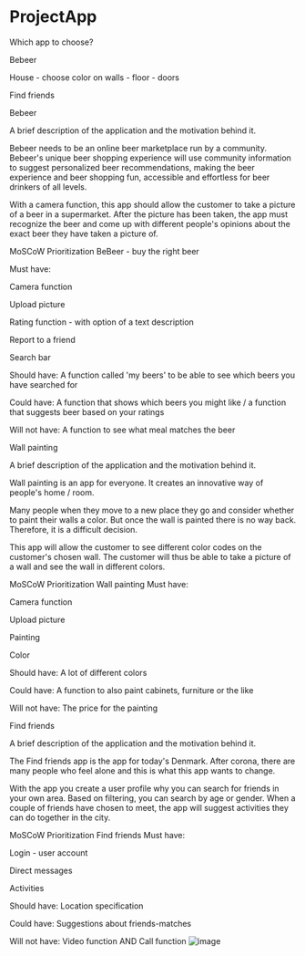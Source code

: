 # ProjectApp
Which app to choose?

Bebeer

House - choose color on walls  - floor - doors

Find friends



Bebeer

A brief description of the application and the motivation behind it.

Bebeer needs to be an online beer marketplace run by a community. Bebeer's unique beer shopping experience will use community information to suggest personalized beer recommendations, making the beer experience and beer shopping fun, accessible and effortless for beer drinkers of all levels.

With a camera function, this app should allow the customer to take a picture of a beer in a supermarket. After the picture has been taken, the app must recognize the beer and come up with different people's opinions about the exact beer they have taken a picture of.




MoSCoW Prioritization BeBeer - buy the right beer

Must have:

Camera function 

Upload picture

Rating function - with option of a text description

Report to a friend

Search bar
	
Should have: A function called 'my beers' to be able to see which beers you have searched for
	
Could have: A function that shows which beers you might like / a function that suggests beer based on your ratings
	
Will not have: A function to see what meal matches the beer
	






Wall painting

A brief description of the application and the motivation behind it.

Wall painting is an app for everyone. It creates an innovative way of people's home / room.

Many people when they move to a new place they go and consider whether to paint their walls a color. But once the wall is painted there is no way back. Therefore, it is a difficult decision.

This app will allow the customer to see different color codes on the customer's chosen wall. The customer will thus be able to take a picture of a wall and see the wall in different colors.

MoSCoW Prioritization Wall painting
Must have:

Camera function

Upload picture

Painting 

Color 


Should have: A lot of different colors 

Could have: A function to also paint cabinets, furniture or the like

Will not have: The price for the painting



Find friends

A brief description of the application and the motivation behind it.

The Find friends app is the app for today's Denmark. After corona, there are many people who feel alone and this is what this app wants to change.

With the app you create a user profile why you can search for friends in your own area. Based on filtering, you can search by age or gender. When a couple of friends have chosen to meet, the app will suggest activities they can do together in the city.


MoSCoW Prioritization Find friends
Must have:

Login - user account

Direct messages

Activities 
	
Should have: Location specification

Could have: Suggestions about friends-matches 

Will not have: Video function AND Call function
![image](https://user-images.githubusercontent.com/80471662/111177506-92dfb100-85aa-11eb-94fa-7f6607d804cb.png)
